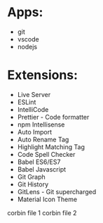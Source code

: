 # Apps:

- git
- vscode
- nodejs

# Extensions:

- Live Server
- ESLint
- IntelliCode
- Prettier - Code formatter
- npm Intellisense
- Auto Import
- Auto Rename Tag
- Highlight Matching Tag
- Code Spell Checker
- Babel ES6/ES7
- Babel Javascript
- Git Graph
- Git History
- GitLens - Git supercharged
- Material Icon Theme

corbin file 1
corbin file 2